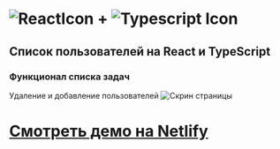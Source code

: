 # ![ReactIcon](https://img.shields.io/badge/-React-333333?style=flat&logo=react) + ![Typescript Icon](https://img.shields.io/badge/-typescript-333333?style=flat&logo=typescript)
## Список пользователей на React и TypeScript
### Функционал списка задач
Удаление и добавление пользователей
![Скрин страницы](https://i.imgur.com/qwLlpUn.png)
# [Смотреть демо на Netlify](https://condescending-ptolemy-b636a9.netlify.app/)
